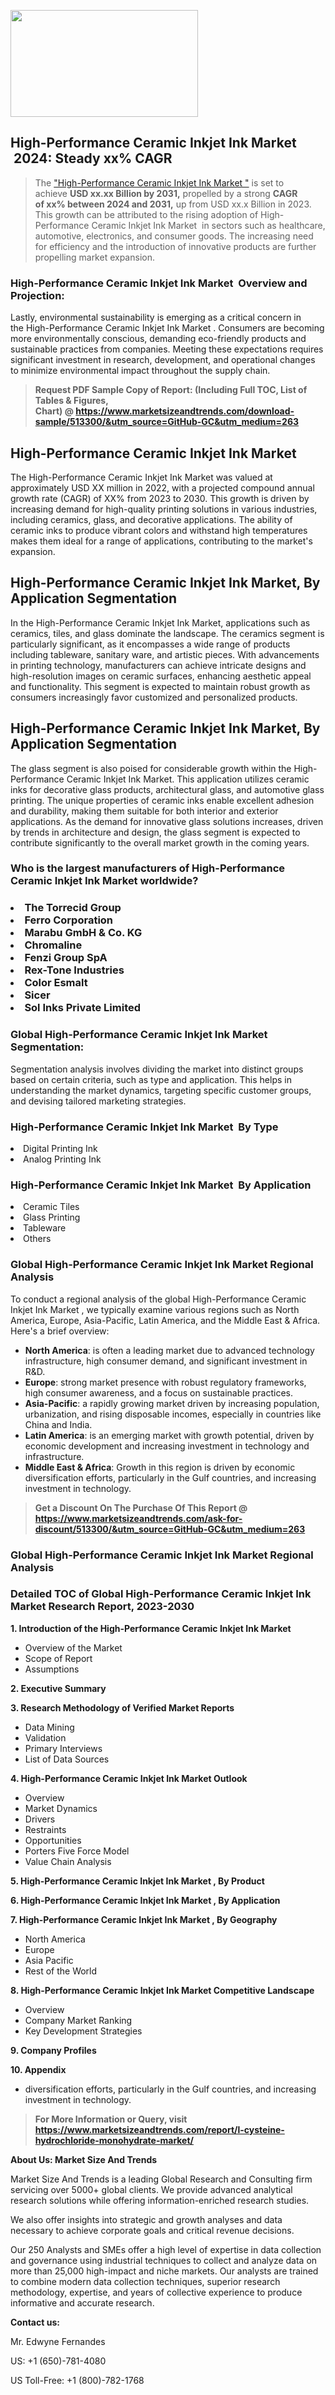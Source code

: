 <p><img class="alignnone size-medium wp-image-20088" src="https://ffe5etoiles.com/wp-content/uploads/2024/12/MST1-300x171.png" alt="" width="300" height="171" /></p><h2 id="ember46" class="ember-view reader-text-block__heading-2">High-Performance Ceramic Inkjet Ink Market &nbsp;2024: Steady&nbsp;xx% CAGR</h2><blockquote id="ember47" class="ember-view reader-text-block__blockquote">The&nbsp;<a class="app-aware-link " href="https://www.marketsizeandtrends.com/download-sample/513300/&utm_source=GitHub-GC&utm_medium=263" target="_blank" data-test-app-aware-link="">"High-Performance Ceramic Inkjet Ink Market "</a>&nbsp;is set to achieve&nbsp;<strong>USD&nbsp;xx.xx&nbsp;Billion by 2031,</strong>&nbsp;propelled by a strong&nbsp;<strong>CAGR of&nbsp;xx% between 2024 and 2031,</strong>&nbsp;up from USD xx.x Billion in 2023. This growth can be attributed to the rising adoption of&nbsp;High-Performance Ceramic Inkjet Ink Market &nbsp;in sectors such as healthcare, automotive, electronics, and consumer goods. The increasing need for efficiency and the introduction of innovative products are further propelling market expansion.</blockquote><h3 id="ember48" class="ember-view reader-text-block__heading-3">High-Performance Ceramic Inkjet Ink Market &nbsp;Overview and Projection:</h3><p id="ember49" class="ember-view reader-text-block__paragraph">Lastly, environmental sustainability is emerging as a critical concern in the&nbsp;High-Performance Ceramic Inkjet Ink Market . Consumers are becoming more environmentally conscious, demanding eco-friendly products and sustainable practices from companies. Meeting these expectations requires significant investment in research, development, and operational changes to minimize environmental impact throughout the supply chain.</p><blockquote id="ember50" class="ember-view reader-text-block__blockquote"><strong>Request PDF Sample Copy of Report: (Including Full TOC, List of Tables &amp; Figures, Chart)&nbsp;@&nbsp;<strong><a href="https://www.marketsizeandtrends.com/download-sample/513300/&utm_source=GitHub-GC&utm_medium=263" target="_blank">https://www.marketsizeandtrends.com/download-sample/513300/&utm_source=GitHub-GC&utm_medium=263</a></strong></strong></blockquote><h3 class=""> <h2>High-Performance Ceramic Inkjet Ink Market</h2><p>The High-Performance Ceramic Inkjet Ink Market was valued at approximately USD XX million in 2022, with a projected compound annual growth rate (CAGR) of XX% from 2023 to 2030. This growth is driven by increasing demand for high-quality printing solutions in various industries, including ceramics, glass, and decorative applications. The ability of ceramic inks to produce vibrant colors and withstand high temperatures makes them ideal for a range of applications, contributing to the market's expansion.</p><h2>High-Performance Ceramic Inkjet Ink Market, By Application Segmentation</h2><p>In the High-Performance Ceramic Inkjet Ink Market, applications such as ceramics, tiles, and glass dominate the landscape. The ceramics segment is particularly significant, as it encompasses a wide range of products including tableware, sanitary ware, and artistic pieces. With advancements in printing technology, manufacturers can achieve intricate designs and high-resolution images on ceramic surfaces, enhancing aesthetic appeal and functionality. This segment is expected to maintain robust growth as consumers increasingly favor customized and personalized products.</p><h2>High-Performance Ceramic Inkjet Ink Market, By Application Segmentation</h2><p>The glass segment is also poised for considerable growth within the High-Performance Ceramic Inkjet Ink Market. This application utilizes ceramic inks for decorative glass products, architectural glass, and automotive glass printing. The unique properties of ceramic inks enable excellent adhesion and durability, making them suitable for both interior and exterior applications. As the demand for innovative glass solutions increases, driven by trends in architecture and design, the glass segment is expected to contribute significantly to the overall market growth in the coming years.</p></h3><h3 id="" class="">Who is the largest manufacturers of&nbsp;High-Performance Ceramic Inkjet Ink Market worldwide?</h3><h3 class=""></Li><Li>The Torrecid Group</Li><Li> Ferro Corporation</Li><Li> Marabu GmbH & Co. KG</Li><Li> Chromaline</Li><Li> Fenzi Group SpA</Li><Li> Rex-Tone Industries</Li><Li> Color Esmalt</Li><Li> Sicer</Li><Li> Sol Inks Private Limited</h3><h3 id="ember53" class="ember-view reader-text-block__heading-3">Global&nbsp;High-Performance Ceramic Inkjet Ink Market Segmentation:</h3><p id="ember54" class="ember-view reader-text-block__paragraph">Segmentation analysis involves dividing the market into distinct groups based on certain criteria, such as type and application. This helps in understanding the market dynamics, targeting specific customer groups, and devising tailored marketing strategies.</p><h3 id="" class="">High-Performance Ceramic Inkjet Ink Market &nbsp;By Type</h3><p></Li><Li>Digital Printing Ink</Li><Li> Analog Printing Ink</p><h3 id="" class="">High-Performance Ceramic Inkjet Ink Market &nbsp;By Application</h3><p class=""></Li><Li>Ceramic Tiles</Li><Li> Glass Printing</Li><Li> Tableware</Li><Li> Others</p><h3 id="ember62" class="ember-view reader-text-block__heading-3">Global High-Performance Ceramic Inkjet Ink Market Regional Analysis</h3><p id="ember63" class="ember-view reader-text-block__paragraph">To conduct a regional analysis of the global High-Performance Ceramic Inkjet Ink Market , we typically examine various regions such as North America, Europe, Asia-Pacific, Latin America, and the Middle East &amp; Africa. Here's a brief overview:</p><ul><li><strong>North America</strong>: is often a leading market due to advanced technology infrastructure, high consumer demand, and significant investment in R&amp;D.</li><li><strong>Europe</strong>: strong market presence with robust regulatory frameworks, high consumer awareness, and a focus on sustainable practices.</li><li><strong>Asia-Pacific</strong>: a rapidly growing market driven by increasing population, urbanization, and rising disposable incomes, especially in countries like China and India.</li><li><strong>Latin America</strong>: is an emerging market with growth potential, driven by economic development and increasing investment in technology and infrastructure.</li><li><strong>Middle East &amp; Africa</strong>: Growth in this region is driven by economic diversification efforts, particularly in the Gulf countries, and increasing investment in technology.</li></ul><blockquote id="ember61" class="ember-view reader-text-block__blockquote"><strong>Get a Discount On The Purchase Of This Report @ <strong><a href="https://html-cleaner.com/" target="">https://www.marketsizeandtrends.com/ask-for-discount/513300/&utm_source=GitHub-GC&utm_medium=263</a></strong></strong></blockquote><h3 id="ember62" class="ember-view reader-text-block__heading-3">Global High-Performance Ceramic Inkjet Ink Market Regional Analysis</h3><h3 id="" class="">Detailed TOC of Global High-Performance Ceramic Inkjet Ink Market Research Report, 2023-2030</h3><p id="" class=""><strong>1. Introduction of the High-Performance Ceramic Inkjet Ink Market </strong></p><ul><li>Overview of the Market</li><li>Scope of Report</li><li>Assumptions</li></ul><p id="" class=""><strong>2. Executive Summary</strong></p><p id="" class=""><strong>3. Research Methodology of Verified Market Reports</strong></p><ul><li>Data Mining</li><li>Validation</li><li>Primary Interviews</li><li>List of Data Sources</li></ul><p id="" class=""><strong>4. High-Performance Ceramic Inkjet Ink Market Outlook</strong></p><ul><li>Overview</li><li>Market Dynamics</li><li>Drivers</li><li>Restraints</li><li>Opportunities</li><li>Porters Five Force Model</li><li>Value Chain Analysis</li></ul><p id="" class=""><strong>5. High-Performance Ceramic Inkjet Ink Market , By Product</strong></p><p id="" class=""><strong>6. High-Performance Ceramic Inkjet Ink Market , By Application</strong></p><p id="" class=""><strong>7. High-Performance Ceramic Inkjet Ink Market , By Geography</strong></p><ul><li>North America</li><li>Europe</li><li>Asia Pacific</li><li>Rest of the World</li></ul><p id="" class=""><strong>8. High-Performance Ceramic Inkjet Ink Market Competitive Landscape</strong></p><ul><li>Overview</li><li>Company Market Ranking</li><li>Key Development Strategies</li></ul><p id="" class=""><strong>9. Company Profiles</strong></p><p id="" class=""><strong>10. Appendix</strong></p><ul><li>diversification efforts, particularly in the Gulf countries, and increasing investment in technology.</li></ul><blockquote id="ember65" class="ember-view reader-text-block__blockquote"><strong>For More Information or Query, visit <strong><strong><a href="https://html-cleaner.com/" target="">https://www.marketsizeandtrends.com/report/l-cysteine-hydrochloride-monohydrate-market/</a></strong></strong></strong></blockquote><p id="" class=""><strong>About Us: Market Size And Trends</strong></p><p id="" class="">Market Size And Trends is a leading Global Research and Consulting firm servicing over 5000+ global clients. We provide advanced analytical research solutions while offering information-enriched research studies.</p><p id="" class="">We also offer insights into strategic and growth analyses and data necessary to achieve corporate goals and critical revenue decisions.</p><p id="" class="">Our 250 Analysts and SMEs offer a high level of expertise in data collection and governance using industrial techniques to collect and analyze data on more than 25,000 high-impact and niche markets. Our analysts are trained to combine modern data collection techniques, superior research methodology, expertise, and years of collective experience to produce informative and accurate research.</p><p id="" class=""><strong>Contact us:</strong></p><p id="" class="">Mr. Edwyne Fernandes</p><p id="" class="">US: +1 (650)-781-4080</p><p id="" class="">US Toll-Free: +1 (800)-782-1768</p>
